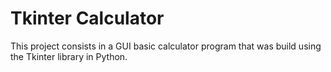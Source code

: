 # Tkinter Calculator

This project consists in a GUI basic calculator program that was build using the Tkinter library in Python.
